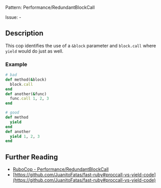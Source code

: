 Pattern: Performance/RedundantBlockCall

Issue: -

## Description

This cop identifies the use of a `&block` parameter and `block.call`
where `yield` would do just as well.

### Example

```ruby
# bad
def method(&block)
  block.call
end
def another(&func)
  func.call 1, 2, 3
end

# good
def method
  yield
end
def another
  yield 1, 2, 3
end
```

## Further Reading

* [RuboCop - Performance/RedundantBlockCall](https://rubocop.readthedocs.io/en/latest/cops_performance/#performanceredundantblockcall)
* [https://github.com/JuanitoFatas/fast-ruby#proccall-vs-yield-code](https://github.com/JuanitoFatas/fast-ruby#proccall-vs-yield-code)
